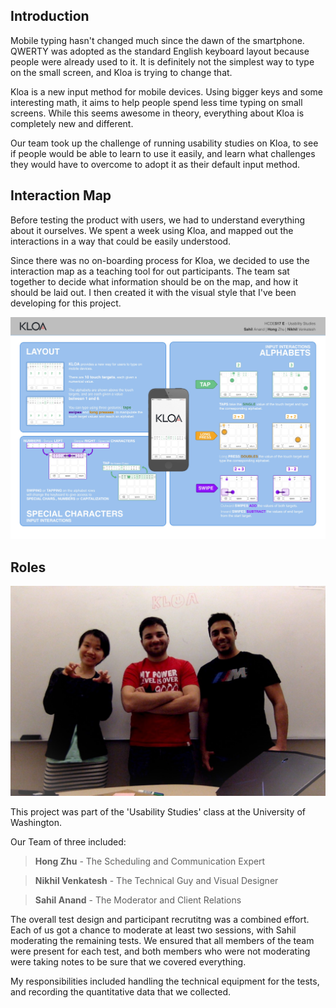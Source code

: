 ## Introduction

Mobile typing hasn't changed much since the dawn of the smartphone. QWERTY was adopted as the standard English keyboard layout because people were already used to it. It is definitely not the simplest way to type on the small screen, and Kloa is trying to change that. 

Kloa is a new input method for mobile devices. Using bigger keys and some interesting math, it aims to help people spend less time typing on small screens. While this seems awesome in theory, everything about Kloa is completely new and different.

Our team took up the challenge of running usability studies on Kloa, to see if people would be able to learn to use it easily, and learn what challenges they would have to overcome to adopt it as their default input method.

## Interaction Map

Before testing the product with users, we had to understand everything about it ourselves. We spent a week using Kloa, and mapped out the interactions in a way that could be easily understood. 

Since there was no on-boarding process for Kloa, we decided to use the interaction map as a teaching tool for out participants. The team sat together to decide what information should be on the map, and how it should be laid out. I then created it with the visual style that I've been developing for this project.

![Kloa Interaction Map](assets/img/projects/kloa/interaction-map-1.jpg)

<!-- ## Who are the Users?

> Image Here

We wanted to recruit participants who are more likely to try new technologies and apps, and are willing to stick to an unfinished product for the duration of the test. We chose to test an equal number of male and female participants.

## Test Structure

> Image here

## A User-Centered Test Design

> Talk about the pilot test, and using the results to improved the test results.

## Hiccups and Limitations

> Crazy updates
> typing tool

## Next Time Around

> Feature Freeze
> Better recruiting
> Planning to get the right results - Checklists for questions, 
> Know the product roadmap, know what features are in the pipeline. -->


## Roles

![Kloa Team Members](assets/img/projects/kloa/team-1.jpg)

This project was part of the 'Usability Studies' class at the University of Washington.

Our Team of three included: 

> __Hong Zhu__ - The Scheduling and Communication Expert

> __Nikhil Venkatesh__ - The Technical Guy and Visual Designer

> __Sahil Anand__ - The Moderator and Client Relations

The overall test design and participant recrutitng was a combined effort. Each of us got a chance to moderate at least two sessions, with Sahil moderating the remaining tests. We ensured that all members of the team were present for each test, and both members who were not moderating were taking notes to be sure that we covered everything. 

My responsibilities included handling the technical equipment for the tests, and recording the quantitative data that we collected.